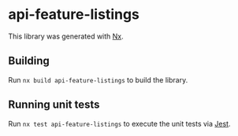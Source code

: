 # api-feature-listings

This library was generated with [Nx](https://nx.dev).

## Building

Run `nx build api-feature-listings` to build the library.

## Running unit tests

Run `nx test api-feature-listings` to execute the unit tests via [Jest](https://jestjs.io).
